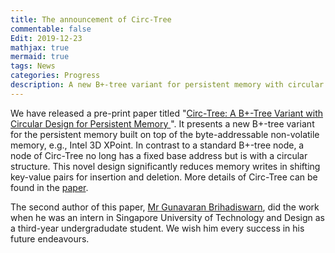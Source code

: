 ```yaml
---
title: The announcement of Circ-Tree
commentable: false
Edit: 2019-12-23
mathjax: true
mermaid: true
tags: News
categories: Progress
description: A new B+-tree variant for persistent memory with circular design
---
```


<p>We have released a pre-print paper titled "<a href="https://arxiv.org/abs/1912.09783" target="_blank">Circ-Tree: A B+-Tree Variant with Circular Design for Persistent Memory
</a>". It presents a new B+-tree variant for the persistent memory built on top of the byte-addressable non-volatile memory, e.g., Intel 3D XPoint. 
In contrast to a standard B+-tree node, a node of Circ-Tree no long has a fixed base address but is with a circular structure. This novel design
significantly reduces memory writes in shifting
key-value pairs for insertion and deletion. More details of Circ-Tree can be found in the <a href="https://arxiv.org/pdf/1912.09783.pdf">paper</a>.</p>

<p>The second author of this paper, <a href="https://scholar.google.com/citations?user=QMbXGTsAAAAJ">Mr Gunavaran Brihadiswarn</a>, did the work when he was an intern in Singapore University of Technology and Design as a third-year undergradudate student. We wish him every success in his future endeavours.</p>

